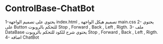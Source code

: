 # ControlBase-ChatBot
1-يحتوي على تصميم الواجهة index.html , تصميم هيكل الواجهة main.css
2- يحتوي على Button للتحكم بالروبوت Stop , Forward , Back , Left , Rigth.
3- ملف DataBase يحتوي شرح للكود للتحكم بالروبوت Stop , Forward , Back , Left , Rigth.
4- اضافه ChatBot
